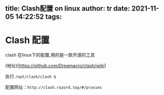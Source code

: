 title: Clash配置 on linux
author: tr
date: 2021-11-05 14:22:52
tags:
---
# Clash 配置

clash 在linux下的配置,用的是一款开源的工具

(地址)[https://github.com/Dreamacro/clash/wiki]

执行 `/opt/clash/clash &`

配置网址：`http://clash.razord.top/#/proxies`